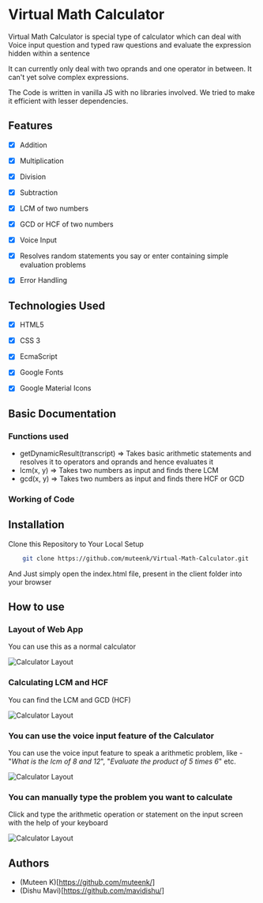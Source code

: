 # Virtual Math Calculator

Virtual Math Calculator is special type of calculator which can deal with Voice input question and typed raw questions and evaluate the expression hidden within a sentence

It can currently only deal with two oprands and one operator in between. It can't yet solve complex expressions.

The Code is written in vanilla JS with no libraries involved. We tried to make it efficient with lesser dependencies.

## 	Features

- [x]   Addition 
- [x]   Multiplication
- [x]   Division
- [x]   Subtraction
- [x]   LCM of two numbers
- [x]   GCD or HCF of two numbers
- [x]   Voice Input 
- [x]   Resolves random statements you say or enter containing simple evaluation problems
- [x]   Error Handling




## Technologies Used

- [x]  HTML5 
- [x]  CSS 3
- [x]  EcmaScript
- [x]  Google Fonts
- [x]  Google Material Icons



## Basic Documentation


 
### Functions used

- getDynamicResult(transcript) => Takes basic arithmetic statements and resolves it to operators and oprands and hence evaluates it 
- lcm(x, y) => Takes two numbers as input and finds there LCM
- gcd(x, y) => Takes two numbers as input and finds there HCF or GCD



### Working of Code



## Installation 

Clone this Repository to Your Local Setup

```bash
    git clone https://github.com/muteenk/Virtual-Math-Calculator.git
```

And Just simply open the index.html file, present in the client folder into your browser



## How to use

### Layout of Web App

You can use this as a normal calculator

![Calculator Layout](client/img/ss/ss2.png)


### Calculating LCM and HCF 

You can find the LCM and GCD (HCF) 

![Calculator Layout](client/img/ss/ss8.png)


### You can use the voice input feature of the Calculator

You can use the voice input feature to speak a arithmetic problem, like - "*What is the lcm of 8 and 12*", "*Evaluate the product of 5 times 6*" etc.

![Calculator Layout](client/img/ss/ss4.png)


### You can manually type the problem you want to calculate 

Click and type the arithmetic operation or statement on the input screen with the help of your keyboard

![Calculator Layout](client/img/ss/ss7.png)



## Authors

- (Muteen K)[https://github.com/muteenk/]
- (Dishu Mavi)[https://github.com/mavidishu/]
